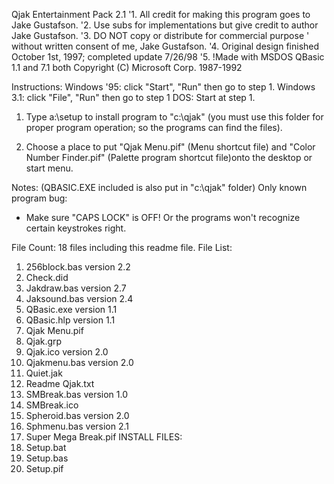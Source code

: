 Qjak Entertainment Pack 2.1
'1. All credit for making this program goes to Jake Gustafson.
'2. Use subs for implementations but give credit to author Jake Gustafson.
'3. DO NOT copy or distribute for commercial purpose
'   without written consent of me, Jake Gustafson.
'4. Original design finished October 1st, 1997; completed update 7/26/98
'5. !Made with MSDOS QBasic 1.1 and 7.1 both Copyright (C) Microsoft Corp. 1987-1992

Instructions:
Windows '95: click "Start", "Run" then go to step 1.
Windows 3.1: click "File", "Run" then go to step 1
DOS: Start at step 1.

1.  Type a:\setup to install program to "c:\qjak" (you must use
    this folder for proper program operation; so the programs can
    find the files).

2.  Choose a place to put "Qjak Menu.pif" (Menu shortcut file)
    and "Color Number Finder.pif" (Palette program shortcut
    file)onto the desktop or start menu.

Notes:
(QBASIC.EXE included is also put in "c:\qjak" folder)
Only known program bug:
- Make sure "CAPS LOCK" is OFF!  Or the programs
  won't recognize certain keystrokes right.

File Count: 18 files including this readme file.
File List:
1.  256block.bas           version 2.2
2.  Check.did
3.  Jakdraw.bas            version 2.7
4.  Jaksound.bas           version 2.4
5.  QBasic.exe             version 1.1
6.  QBasic.hlp             version 1.1
7.  Qjak Menu.pif
8.  Qjak.grp
9.  Qjak.ico               version 2.0
10. Qjakmenu.bas           version 2.0
11. Quiet.jak
12. Readme Qjak.txt
13. SMBreak.bas            version 1.0
14. SMBreak.ico
15. Spheroid.bas           version 2.0
16. Sphmenu.bas            version 2.1
17. Super Mega Break.pif
INSTALL FILES:
18. Setup.bat
19. Setup.bas
20. Setup.pif